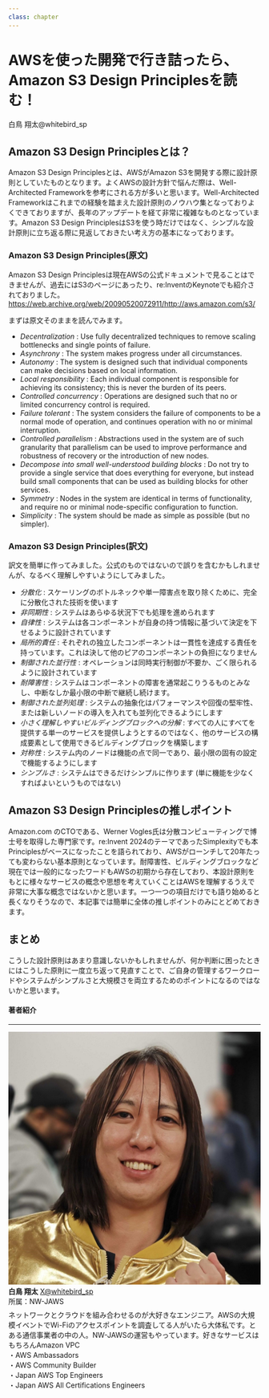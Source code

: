 ```yaml
---
class: chapter
---
```


# AWSを使った開発で行き詰ったら、Amazon S3 Design Principlesを読む！

<div class="flush-right">
白鳥 翔太@whitebird_sp
</div>

## Amazon S3 Design Principlesとは？
Amazon S3 Design Principlesとは、AWSがAmazon S3を開発する際に設計原則としていたものとなります。よくAWSの設計方針で悩んだ際は、Well-Architected Frameworkを参考にされる方が多いと思います。Well-Architected Frameworkはこれまでの経験を踏まえた設計原則のノウハウ集となっておりよくできておりますが、長年のアップデートを経て非常に複雑なものとなっています。Amazon S3 Design PrinciplesはS3を使う時だけではなく、シンプルな設計原則に立ち返る際に見返しておきたい考え方の基本になっております。

### Amazon S3 Design Principles(原文)
Amazon S3 Design Principlesは現在AWSの公式ドキュメントで見ることはできませんが、過去にはS3のページにあったり、re:InventのKeynoteでも紹介されておりました。
https://web.archive.org/web/20090520072911/http://aws.amazon.com/s3/

まずは原文そのままを読んでみます。

* _Decentralization_ : Use fully decentralized techniques to remove scaling bottlenecks and single points of failure.
* _Asynchrony_ : The system makes progress under all circumstances.
* _Autonomy_ : The system is designed such that individual components can make decisions based on local information.
* _Local responsibility_ : Each individual component is responsible for achieving its consistency; this is never the burden of its peers.
* _Controlled concurrency_ : Operations are designed such that no or limited concurrency control is required.
* _Failure tolerant_ : The system considers the failure of components to be a normal mode of operation, and continues operation with no or minimal interruption.
* _Controlled parallelism_ : Abstractions used in the system are of such granularity that parallelism can be used to improve performance and robustness of recovery or the introduction of new nodes.
* _Decompose into small well-understood building blocks_ : Do not try to provide a single service that does everything for everyone, but instead build small components that can be used as building blocks for other services.
* _Symmetry_ : Nodes in the system are identical in terms of functionality, and require no or minimal node-specific configuration to function.
* _Simplicity_ : The system should be made as simple as possible (but no simpler).

### Amazon S3 Design Principles(訳文)
訳文を簡単に作ってみました。公式のものではないので誤りを含むかもしれませんが、なるべく理解しやすいようにしてみました。
* _分散化_ : スケーリングのボトルネックや単一障害点を取り除くために、完全に分散化された技術を使います
* _非同期性_ : システムはあらゆる状況下でも処理を進められます
* _自律性_ : システムは各コンポーネントが自身の持つ情報に基づいて決定を下せるように設計されています
* _局所的責任_ : それぞれの独立したコンポーネントは一貫性を達成する責任を持っています。これは決して他のピアのコンポーネントの負担になりません
* _制御された並行性_ : オペレーションは同時実行制御が不要か、ごく限られるように設計されています
* _耐障害性_ : システムはコンポーネントの障害を通常起こりうるものとみなし、中断なしか最小限の中断で継続し続けます。
* _制御された並列処理_ : システムの抽象化はパフォーマンスや回復の堅牢性、または新しいノードの導入を入れても並列化できるようにします
* _小さく理解しやすいビルディングブロックへの分解_ : すべての人にすべてを提供する単一のサービスを提供しようとするのではなく、他のサービスの構成要素として使用できるビルディングブロックを構築します
* _対称性_ : システム内のノードは機能の点で同一であり、最小限の固有の設定で機能するようにします
* _シンプルさ_ : システムはできるだけシンプルに作ります (単に機能を少なくすればよいというものではない)

## Amazon S3 Design Principlesの推しポイント
Amazon.com のCTOである、Werner Vogles氏は分散コンピューティングで博士号を取得した専門家です。re:Invent 2024のテーマであったSimplexityでも本Principlesがベースになったことを語られており、AWSがローンチして20年たっても変わらない基本原則となっています。耐障害性、ビルディングブロックなど現在では一般的になったワードもAWSの初期から存在しており、本設計原則をもとに様々なサービスの概念や思想を考えていくことはAWSを理解するうえで非常に大事な概念ではないかと思います。一つ一つの項目だけでも語り始めると長くなりそうなので、本記事では簡単に全体の推しポイントのみにとどめておきます。

## まとめ
こうした設計原則はあまり意識しないかもしれませんが、何か判断に困ったときにはこうした原則に一度立ち返って見直すことで、ご自身の管理するワークロードやシステムがシンプルさと大規模さを両立するためのポイントになるのではないかと思います。

#### 著者紹介

---

<div class="author-profile">
    <img src="images/whitebird_sp.jpg">
    <div>
        <div>
            <b>白鳥 翔太</b>
            <a href="https://x.com/whitebird_sp">X@whitebird_sp</a>
        </div>
        <div>
            所属：NW-JAWS
        </div>
    </div>
</div>
<p style="margin-top: 0.5em; margin-bottom: 2em;">
ネットワークとクラウドを組み合わせるのが大好きなエンジニア。AWSの大規模イベントでWi-Fiのアクセスポイントを調査してる人がいたら大体私です。とある通信事業者の中の人。NW-JAWSの運営もやっています。好きなサービスはもちろんAmazon VPC<br>
・AWS Ambassadors<br>
・AWS Community Builder<br>
・Japan AWS Top Engineers<br>
・Japan AWS All Certifications Engineers
</p>